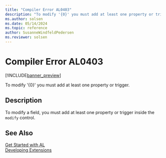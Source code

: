 ```yaml
---
title: "Compiler Error AL0403"
description: "To modify '{0}' you must add at least one property or trigger."
ms.author: solsen
ms.date: 05/14/2024
ms.topic: reference
author: SusanneWindfeldPedersen
ms.reviewer: solsen
---
```

[//]: # (START>DO_NOT_EDIT)
[//]: # (IMPORTANT:Do not edit any of the content between here and the END>DO_NOT_EDIT.)
[//]: # (Any modifications should be made in the .xml files in the ModernDev repo.)
# Compiler Error AL0403

[!INCLUDE[banner_preview](../includes/banner_preview.md)]

To modify '{0}' you must add at least one property or trigger.


## Description
To modify a field, you must add at least one property or trigger inside the `modify` control.  

[//]: # (IMPORTANT: END>DO_NOT_EDIT)
## See Also  
[Get Started with AL](../devenv-get-started.md)  
[Developing Extensions](../devenv-dev-overview.md)  